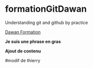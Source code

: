 # formationGitDawan
Understanding git and github by practice

[Dawan Formation](https://www.dawan.fr/)

**Je suis une phrase en gras**

**Ajout de contenu**

#modif de thierry
